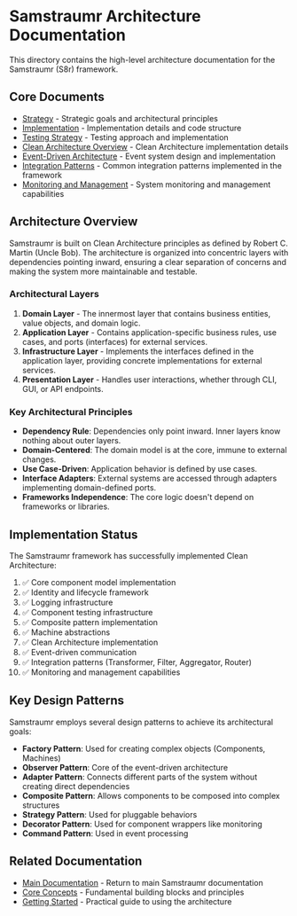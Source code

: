 <!-- 
Copyright (c) 2025 [Eric C. Mumford (@heymumford)](https://github.com/heymumford), Gemini Deep Research, Claude 3.7.
-->

# Samstraumr Architecture Documentation

This directory contains the high-level architecture documentation for the Samstraumr (S8r) framework.

## Core Documents

- [Strategy](strategy.md) - Strategic goals and architectural principles
- [Implementation](implementation.md) - Implementation details and code structure
- [Testing Strategy](testing-strategy.md) - Testing approach and implementation
- [Clean Architecture Overview](clean/README.md) - Clean Architecture implementation details
- [Event-Driven Architecture](event/README.md) - Event system design and implementation
- [Integration Patterns](patterns/README.md) - Common integration patterns implemented in the framework
- [Monitoring and Management](monitoring/README.md) - System monitoring and management capabilities

## Architecture Overview

Samstraumr is built on Clean Architecture principles as defined by Robert C. Martin (Uncle Bob). The architecture is organized into concentric layers with dependencies pointing inward, ensuring a clear separation of concerns and making the system more maintainable and testable.

### Architectural Layers

1. **Domain Layer** - The innermost layer that contains business entities, value objects, and domain logic.
2. **Application Layer** - Contains application-specific business rules, use cases, and ports (interfaces) for external services.
3. **Infrastructure Layer** - Implements the interfaces defined in the application layer, providing concrete implementations for external services.
4. **Presentation Layer** - Handles user interactions, whether through CLI, GUI, or API endpoints.

### Key Architectural Principles

- **Dependency Rule**: Dependencies only point inward. Inner layers know nothing about outer layers.
- **Domain-Centered**: The domain model is at the core, immune to external changes.
- **Use Case-Driven**: Application behavior is defined by use cases.
- **Interface Adapters**: External systems are accessed through adapters implementing domain-defined ports.
- **Frameworks Independence**: The core logic doesn't depend on frameworks or libraries.

## Implementation Status

The Samstraumr framework has successfully implemented Clean Architecture:

1. ✅ Core component model implementation
2. ✅ Identity and lifecycle framework
3. ✅ Logging infrastructure
4. ✅ Component testing infrastructure
5. ✅ Composite pattern implementation
6. ✅ Machine abstractions
7. ✅ Clean Architecture implementation
8. ✅ Event-driven communication
9. ✅ Integration patterns (Transformer, Filter, Aggregator, Router)
10. ✅ Monitoring and management capabilities

## Key Design Patterns

Samstraumr employs several design patterns to achieve its architectural goals:

- **Factory Pattern**: Used for creating complex objects (Components, Machines)
- **Observer Pattern**: Core of the event-driven architecture
- **Adapter Pattern**: Connects different parts of the system without creating direct dependencies
- **Composite Pattern**: Allows components to be composed into complex structures
- **Strategy Pattern**: Used for pluggable behaviors
- **Decorator Pattern**: Used for component wrappers like monitoring
- **Command Pattern**: Used in event processing

## Related Documentation

- [Main Documentation](../../README.md) - Return to main Samstraumr documentation
- [Core Concepts](../concepts/core-concepts.md) - Fundamental building blocks and principles
- [Getting Started](../guides/getting-started.md) - Practical guide to using the architecture

